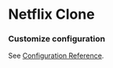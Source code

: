 # Netflix Clone

### Customize configuration

See [Configuration Reference](https://cli.vuejs.org/config/).
